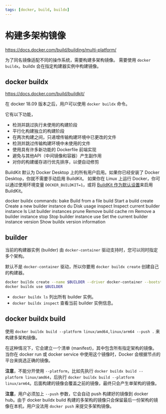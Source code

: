 ```yaml
---
tags: [docker, build, buildx]
---
```

# 构建多架构镜像

https://docs.docker.com/build/building/multi-platform/

为了同名镜像适配不同的操作系统，需要构建多架构镜像。
需要使用 `docker buildx`。buildx 会在指定构建器实例中构建镜像。

## docker buildx

https://docs.docker.com/build/buildkit/

在 docker 18.09 版本之后，用户可以使用 `docker buildx` 命令。

它有以下功能，

- 检测并跳过执行未使用的构建阶段
- 平行化构建独立的构建阶段
- 在两次构建之间，只递增传输构建环境中已更改的文件
- 检测并跳过传输构建环境中未使用的文件
- 使用具有许多新功能的 Dockerfile 前端实现
- 避免与其他API（中间镜像和容器）产生副作用
- 对你的构建缓存进行优先排序，以便自动修剪

BuildKit 默认为 Docker Desktop 上的所有用户启用。如果你已经安装了 Docker Desktop，你就不需要手动启用 BuildKit。
如果你在 Linux 上运行 Docker，你可以通过使用环境变量 `DOCKER_BUILDKIT=1`，或将 [BuildKit 作为默认设置](https://docs.docker.com/build/buildkit/#getting-started)来启用 BuildKit。

docker buildx commands:
  bake        Build from a file
  build       Start a build
  create      Create a new builder instance
  du          Disk usage
  inspect     Inspect current builder instance
  ls          List builder instances
  prune       Remove build cache
  rm          Remove a builder instance
  stop        Stop builder instance
  use         Set the current builder instance
  version     Show buildx version information

## builder

当前的构建器实例 (builder) 由 `docker-container` 驱动支持时，您可以同时指定多个架构。

默认不是 `docker-container` 驱动，所以你要用 `docker buildx create` 创建自己的构建器。

```sh
docker buildx create --name $BUILDER --driver docker-container --bootstrap
docker buildx use $BUILDER
```

- `docker buildx ls` 列出所有 builder 实例。
- `docker buildx inspect` 查看当前 builder 实例信息。

## docker buildx build

使用 `docker buildx build --platform linux/amd64,linux/arm64 --push .` 来构建多架构镜像。

在这种情况下，它会建立一个清单 (manifest)，其中包含所有指定架构的镜像。
当你在 docker run 或 docker service 中使用这个镜像时，Docker 会根据节点的平台来挑选正确的镜像。

**注意**，不能分开使用 `--platform`，比如先执行 `docker buildx build --platform linux/amd64`，后执行 `docker buildx build --platform linux/arm64`。后面构建的镜像会覆盖之前的镜像，最终只会产生单架构的镜像。

**注意**，用户必须加上 `--push` 参数，它会自动 push 构建好的镜像到 docker hub。由于 docker buildx build 构建的多架构的镜像只会保留最后一份架构的镜像在本机，用户没法用 `docker push` 来提交多架构镜像。

